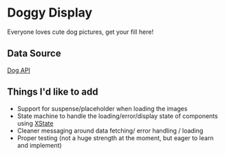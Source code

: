 # Doggy Display

Everyone loves cute dog pictures, get your fill here!

## Data Source

[Dog API](https://dog.ceo/dog-api/)

## Things I'd like to add

- Support for suspense/placeholder when loading the images
- State machine to handle the loading/error/display state of components using [XState](https://xstate.js.org/)
- Cleaner messaging around data fetching/ error handling / loading
- Proper testing (not a huge strength at the moment, but eager to learn and implement)
